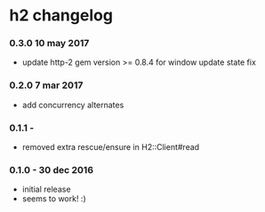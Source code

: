 h2 changelog
============

### 0.3.0 10 may 2017

* update http-2 gem version >= 0.8.4 for window update state fix

### 0.2.0 7 mar 2017

* add concurrency alternates

### 0.1.1 -

* removed extra rescue/ensure in H2::Client#read

### 0.1.0 - 30 dec 2016

* initial release
* seems to work! :)
